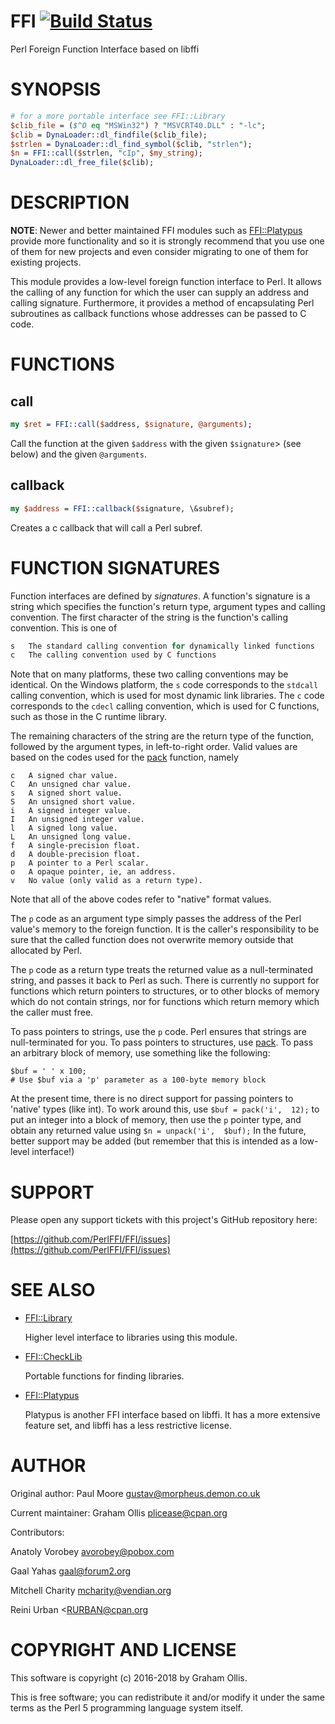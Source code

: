 # FFI [![Build Status](https://travis-ci.org/PerlFFI/FFI.svg)](http://travis-ci.org/PerlFFI/FFI)

Perl Foreign Function Interface based on libffi

# SYNOPSIS

```perl
# for a more portable interface see FFI::Library
$clib_file = ($^O eq "MSWin32") ? "MSVCRT40.DLL" : "-lc";
$clib = DynaLoader::dl_findfile($clib_file);
$strlen = DynaLoader::dl_find_symbol($clib, "strlen");
$n = FFI::call($strlen, "cIp", $my_string);
DynaLoader::dl_free_file($clib);
```

# DESCRIPTION

**NOTE**: Newer and better maintained FFI modules such as [FFI::Platypus](https://metacpan.org/pod/FFI::Platypus)
provide more functionality and so it is strongly recommend that you use
one of them for new projects and even consider migrating to one of
them for existing projects.

This module provides a low-level foreign function interface to Perl. It 
allows the calling of any function for which the user can supply an 
address and calling signature. Furthermore, it provides a method of 
encapsulating Perl subroutines as callback functions whose addresses can 
be passed to C code.

# FUNCTIONS

## call

```perl
my $ret = FFI::call($address, $signature, @arguments);
```

Call the function at the given `$address` with the given `$signature`>
(see below) and the given `@arguments`.

## callback

```perl
my $address = FFI::callback($signature, \&subref);
```

Creates a c callback that will call a Perl subref.

# FUNCTION SIGNATURES

Function interfaces are defined by _signatures_. A function's signature 
is a string which specifies the function's return type, argument types 
and calling convention. The first character of the string is the 
function's calling convention. This is one of

```perl
s   The standard calling convention for dynamically linked functions
c   The calling convention used by C functions
```

Note that on many platforms, these two calling conventions may be 
identical. On the Windows platform, the `s` code corresponds to the 
`stdcall` calling convention, which is used for most dynamic link 
libraries.  The `c` code corresponds to the `cdecl` calling 
convention, which is used for C functions, such as those in the C 
runtime library.

The remaining characters of the string are the return type of the 
function, followed by the argument types, in left-to-right order. Valid 
values are based on the codes used for the [pack](https://metacpan.org/pod/pack) function, namely

```
c   A signed char value.
C   An unsigned char value.
s   A signed short value.
S   An unsigned short value.
i   A signed integer value.
I   An unsigned integer value.
l   A signed long value.
L   An unsigned long value.
f   A single-precision float.
d   A double-precision float.
p   A pointer to a Perl scalar.
o   A opaque pointer, ie, an address.
v   No value (only valid as a return type).
```

Note that all of the above codes refer to "native" format values.

The `p` code as an argument type simply passes the address of the Perl 
value's memory to the foreign function. It is the caller's 
responsibility to be sure that the called function does not overwrite 
memory outside that allocated by Perl.

The `p` code as a return type treats the returned value as a 
null-terminated string, and passes it back to Perl as such. There is 
currently no support for functions which return pointers to structures, 
or to other blocks of memory which do not contain strings, nor for 
functions which return memory which the caller must free.

To pass pointers to strings, use the `p` code. Perl ensures that 
strings are null-terminated for you. To pass pointers to structures, use 
[pack](https://metacpan.org/pod/pack). To pass an arbitrary block of memory, use something like the 
following:

```
$buf = ' ' x 100;
# Use $buf via a 'p' parameter as a 100-byte memory block
```

At the present time, there is no direct support for passing pointers to 
'native' types (like int). To work around this, use `$buf = pack('i', 
12);` to put an integer into a block of memory, then use the `p` 
pointer type, and obtain any returned value using `$n = unpack('i', 
$buf);` In the future, better support may be added (but remember that 
this is intended as a low-level interface!)

# SUPPORT

Please open any support tickets with this project's GitHub repository 
here:

[https://github.com/PerlFFI/FFI/issues](https://github.com/PerlFFI/FFI/issues)

# SEE ALSO

- [FFI::Library](https://metacpan.org/pod/FFI::Library)

    Higher level interface to libraries using this module.

- [FFI::CheckLib](https://metacpan.org/pod/FFI::CheckLib)

    Portable functions for finding libraries.

- [FFI::Platypus](https://metacpan.org/pod/FFI::Platypus)

    Platypus is another FFI interface based on libffi.  It has a more 
    extensive feature set, and libffi has a less restrictive license.

# AUTHOR

Original author: Paul Moore <gustav@morpheus.demon.co.uk>

Current maintainer: Graham Ollis <plicease@cpan.org>

Contributors:

Anatoly Vorobey <avorobey@pobox.com>

Gaal Yahas <gaal@forum2.org>

Mitchell Charity <mcharity@vendian.org>

Reini Urban <<RURBAN@cpan.org>

# COPYRIGHT AND LICENSE

This software is copyright (c) 2016-2018 by Graham Ollis.

This is free software; you can redistribute it and/or modify it under
the same terms as the Perl 5 programming language system itself.

